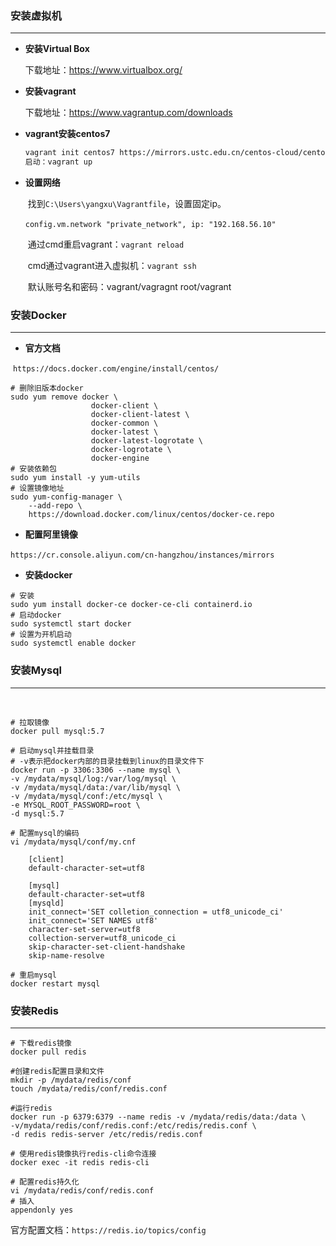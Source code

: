 ### 安装虚拟机

------

- **安装Virtual Box**

  下载地址：https://www.virtualbox.org/

- **安装vagrant**

  下载地址：https://www.vagrantup.com/downloads

- **vagrant安装centos7**

  ```bash
  vagrant init centos7 https://mirrors.ustc.edu.cn/centos-cloud/centos/7/vagrant/x86_64/images/CentOS-7.box
  启动：vagrant up
  ```

- **设置网络**

  ​	找到`C:\Users\yangxu\Vagrantfile`，设置固定ip。

  ​	`config.vm.network "private_network", ip: "192.168.56.10"`

  ​	通过cmd重启vagrant：`vagrant reload`

  ​	cmd通过vagrant进入虚拟机：`vagrant ssh`

  ​	默认账号名和密码：vagrant/vagragnt root/vagrant

### 安装Docker

------

-   **官方文档**


  ​	`https://docs.docker.com/engine/install/centos/`

  ```shell
  # 删除旧版本docker
  sudo yum remove docker \
                    docker-client \
                    docker-client-latest \
                    docker-common \
                    docker-latest \
                    docker-latest-logrotate \
                    docker-logrotate \
                    docker-engine
  # 安装依赖包
  sudo yum install -y yum-utils
  # 设置镜像地址
  sudo yum-config-manager \
      --add-repo \
      https://download.docker.com/linux/centos/docker-ce.repo
  ```

-   **配置阿里镜像**


  ​	`https://cr.console.aliyun.com/cn-hangzhou/instances/mirrors`

-   **安装docker**


  ```shell
  # 安装
  sudo yum install docker-ce docker-ce-cli containerd.io
  # 启动docker
  sudo systemctl start docker
  # 设置为开机启动
  sudo systemctl enable docker
  ```
### 安装Mysql
------

​	

```shell
# 拉取镜像
docker pull mysql:5.7

# 启动mysql并挂载目录
# -v表示把docker内部的目录挂载到linux的目录文件下
docker run -p 3306:3306 --name mysql \
-v /mydata/mysql/log:/var/log/mysql \
-v /mydata/mysql/data:/var/lib/mysql \
-v /mydata/mysql/conf:/etc/mysql \
-e MYSQL_ROOT_PASSWORD=root \
-d mysql:5.7

# 配置mysql的编码
vi /mydata/mysql/conf/my.cnf

    [client]
    default-character-set=utf8

    [mysql]
    default-character-set=utf8
    [mysqld]
    init_connect='SET colletion_connection = utf8_unicode_ci'
    init_connect='SET NAMES utf8'
    character-set-server=utf8
    collection-server=utf8_unicode_ci
    skip-character-set-client-handshake
    skip-name-resolve
    
# 重启mysql
docker restart mysql
```

### 安装Redis

------

```shell
# 下载redis镜像
docker pull redis

#创建redis配置目录和文件
mkdir -p /mydata/redis/conf
touch /mydata/redis/conf/redis.conf

#运行redis
docker run -p 6379:6379 --name redis -v /mydata/redis/data:/data \
-v/mydata/redis/conf/redis.conf:/etc/redis/redis.conf \
-d redis redis-server /etc/redis/redis.conf

# 使用redis镜像执行redis-cli命令连接
docker exec -it redis redis-cli

# 配置redis持久化
vi /mydata/redis/conf/redis.conf
# 插入
appendonly yes
```

官方配置文档：`https://redis.io/topics/config`